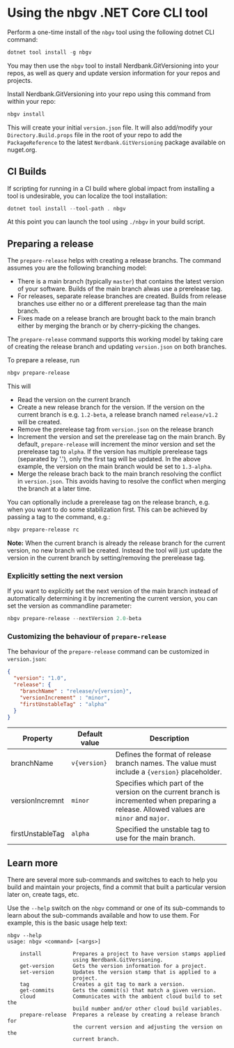 # Using the nbgv .NET Core CLI tool

Perform a one-time install of the `nbgv` tool using the following dotnet CLI command:

```ps1
dotnet tool install -g nbgv
```

You may then use the `nbgv` tool to install Nerdbank.GitVersioning into your repos, as well as query and update version information for your repos and projects.

Install Nerdbank.GitVersioning into your repo using this command from within your repo:

```ps1
nbgv install
```

This will create your initial `version.json` file.
It will also add/modify your `Directory.Build.props` file in the root of your repo to add the `PackageReference` to the latest `Nerdbank.GitVersioning` package available on nuget.org.

## CI Builds

If scripting for running in a CI build where global impact from installing a tool is undesirable, you can localize the tool installation:

```ps1
dotnet tool install --tool-path . nbgv
```

At this point you can launch the tool using `./nbgv` in your build script.

## Preparing a release

The `prepare-release` helps with creating a  release branchs.
The command assumes you are the following branching model:

- There is a main branch (typically `master`) that contains the latest version
  of your software. Builds of the main branch alwas use a prerelease tag.
- For releases, separate release branches are created.
  Builds from release branches use either no or a different prerelease tag than
  the main branch.
- Fixes made on a release branch are brought back to the main branch either
  by merging the branch or by cherry-picking the changes.

The `prepare-release` command supports this working model by taking care of
creating the release branch and updating `version.json` on both branches.

To prepare a release, run

```ps1
nbgv prepare-release
```

This will

- Read the version on the current branch
- Create a new release branch for the version. If the version on the current
  branch is e.g. `1.2-beta`, a release branch named `release/v1.2` will be
  created.
- Remove the prerelease tag from `version.json` on the release branch
- Increment the version and set the prerelease tag on the main branch.
  By default, `prepare-release` will increment the minor version and set the
  prerelease tag to `alpha`. If the version has multiple prerelease tags
  (separated by '.'), only the first tag will be updated.
  In the above example, the version on the main branch would be set to `1.3-alpha`.
- Merge the release brach back to the main branch resolving the conflict in `version.json`.
  This avoids having to resolve the conflict when merging the branch at a later
  time.

You can optionally include a prerelease tag on the release branch, e.g. when
you want to do some stabilization first. This can be achieved by passing a
tag to the command, e.g.:

```ps1
nbgv prepare-release rc
```

**Note:** When the current branch is already the release branch for the current version,
no new branch will be created. Instead the tool will just update the version
in the current branch by setting/removing the prerelease tag.

### Explicitly setting the next version

If you want to explicitly set the next version of the main branch instead of
automatically determining it by incrementing the current version, you
can set the version as commandline parameter:

```ps1
nbgv prepare-release --nextVersion 2.0-beta
```

### Customizing the behaviour of `prepare-release`

The behaviour of the `prepare-release` command can be customized in
`version.json`:

```json
{
  "version": "1.0",
  "release": {
    "branchName" : "release/v{version}",
    "versionIncrement" : "minor",
    "firstUnstableTag" : "alpha"
  }
}
```

| Property         | Default value        | Description                                                                                                                                |
|------------------|----------------------|--------------------------------------------------------------------------------------------------------------------------------------------|
| branchName       | `v{version}` | Defines the format of release branch names. The value must include a `{version}` placeholder.                                              |
| versionIncremnt  | `minor`              | Specifies which part of the version on the current branch is incremented when preparing a release. Allowed values are `minor` and `major`. |
| firstUnstableTag | `alpha`              | Specified the unstable tag to use for the main branch.                                                                                     |

## Learn more

There are several more sub-commands and switches to each to help you build and maintain your projects, find a commit that built a particular version later on, create tags, etc.

Use the `--help` switch on the `nbgv` command or one of its sub-commands to learn about the sub-commands available and how to use them. For example, this is the basic usage help text:

```
nbgv --help
usage: nbgv <command> [<args>]

    install          Prepares a project to have version stamps applied
                     using Nerdbank.GitVersioning.
    get-version      Gets the version information for a project.
    set-version      Updates the version stamp that is applied to a
                     project.
    tag              Creates a git tag to mark a version.
    get-commits      Gets the commit(s) that match a given version.
    cloud            Communicates with the ambient cloud build to set the
                     build number and/or other cloud build variables.
    prepare-release  Prepares a release by creating a release branch for
                     the current version and adjusting the version on the
                     current branch.
```
